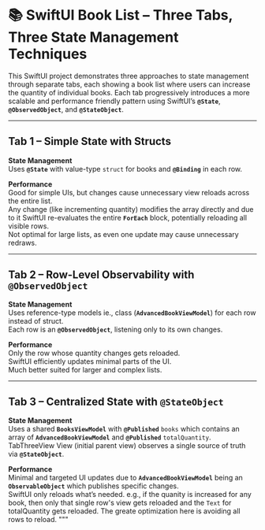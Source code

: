 # 📚 SwiftUI Book List – Three Tabs, Three State Management Techniques

This SwiftUI project demonstrates three approaches to state management through separate tabs, each showing a book list where users can increase the quantity of individual books. Each tab progressively introduces a more scalable and performance friendly pattern using SwiftUI’s **`@State`**, **`@ObservedObject`**, and **`@StateObject`**.

---

## Tab 1 – Simple State with Structs

**State Management**  
Uses **`@State`** with value-type `struct` for books and **`@Binding`** in each row.

**Performance**  
Good for simple UIs, but changes cause unnecessary view reloads across the entire list.  
Any change (like incrementing quantity) modifies the array directly and due to it SwiftUI re-evaluates the entire **`ForEach`** block, potentially reloading all visible rows.  
Not optimal for large lists, as even one update may cause unnecessary redraws.

---

## Tab 2 – Row-Level Observability with `@ObservedObject`

**State Management**  
Uses reference-type models ie., class (**`AdvancedBookViewModel`**) for each row instead of struct.  
Each row is an **`@ObservedObject`**, listening only to its own changes.

**Performance**  
Only the row whose quantity changes gets reloaded.  
SwiftUI efficiently updates minimal parts of the UI.  
Much better suited for larger and complex lists.

---

## Tab 3 – Centralized State with `@StateObject`

**State Management**  
Uses a shared **`BooksViewModel`** with **`@Published`** `books` which contains an array of **`AdvancedBookViewModel`** and **`@Published`** `totalQuantity`.  
TabThreeView View (initial parent view) observes a single source of truth via **`@StateObject`**.

**Performance**  
Minimal and targeted UI updates due to **`AdvancedBookViewModel`** being an **`ObservableObject`** which publishes specific changes.  
SwiftUI only reloads what’s needed. e.g., if the quanity is increased for any book, then only that single row's view gets reloaded and the `Text` for totalQuantity gets reloaded. The greate optimization here is avoiding all rows to reload.
"""
